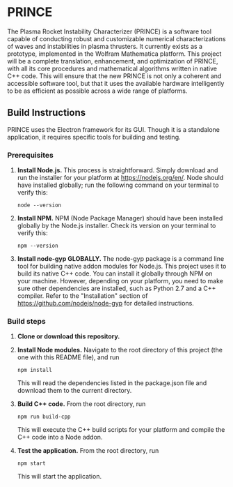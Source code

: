 # PRINCE
The Plasma Rocket Instability Characterizer (PRINCE) is a software tool capable
of conducting robust and customizable numerical characterizations of waves and
instabilities in plasma thrusters. It currently exists as a prototype,
implemented in the Wolfram Mathematica platform. This project will be a complete
translation, enhancement, and optimization of PRINCE, with all its core
procedures and mathematical algorithms written in native C++ code. This will
ensure that the new PRINCE is not only a coherent and accessible software tool,
but that it uses the available hardware intelligently to be as efficient as
possible across a wide range of platforms.

## Build Instructions
PRINCE uses the Electron framework for its GUI. Though it is a standalone
application, it requires specific tools for building and testing.

### Prerequisites

1. __Install Node.js.__ This process is straightforward. Simply download and run
the installer for your platform at https://nodejs.org/en/. Node should have
installed globally; run the following command on your terminal to verify this:
    ```
    node --version
    ```

2. __Install NPM.__ NPM (Node Package Manager) should have been installed
globally by the Node.js installer. Check its version on your terminal to verify
this:
    ```
    npm --version
    ```

3. __Install node-gyp GLOBALLY.__ The node-gyp package is a command line tool
for building native addon modules for Node.js. This project uses it to build
its native C++ code. You can install it globally through NPM on your machine.
However, depending on your platform, you need to make sure other dependencies
are installed, such as Python 2.7 and a C++ compiler. Refer to the
"Installation" section of https://github.com/nodejs/node-gyp for detailed
instructions.

### Build steps

1. __Clone or download this repository.__

2. __Install Node modules.__ Navigate to the root directory of this project
(the one with this README file), and run
    ```
    npm install
    ```
    This will read the dependencies listed in the package.json file and download
    them to the current directory.

3. __Build C++ code.__ From the root directory, run
    ```
    npm run build-cpp
    ```
    This will execute the C++ build scripts for your platform and compile the
    C++ code into a Node addon.

4. __Test the application.__ From the root directory, run
    ```
    npm start
    ```
    This will start the application.

